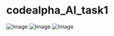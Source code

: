 # codealpha_AI_task1
![Image](https://github.com/user-attachments/assets/1c89dacb-6bba-4713-b569-098efd894cbb)
![Image](https://github.com/user-attachments/assets/befacde8-6976-4dd6-b9dd-4918ca147494)
![Image](https://github.com/user-attachments/assets/c1b7c241-14e6-4e61-9ed2-b81519bb5151)

